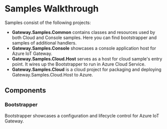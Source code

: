# Samples Walkthrough

Samples consist of the following projects:

- **Gateway.Samples.Common** contains classes and resources used by both Cloud and Console samples. Here you can find bootstrapper and samples of additional handlers.
- **Gateway.Samples.Console** showcases a console application host for Azure IoT Gateway.
- **Gateway.Samples.Cloud.Host** serves as a host for cloud sample's entry point. It wires up the Bootstrapper to run in Azure Cloud Service.
- **Gateway.Samples.Cloud** is a cloud project for packaging and deploying Gateway.Samples.Cloud.Host to Azure.

## Components

### Bootstrapper

Bootstrapper showcases a configuration and lifecycle control for Azure IoT Gateway.
